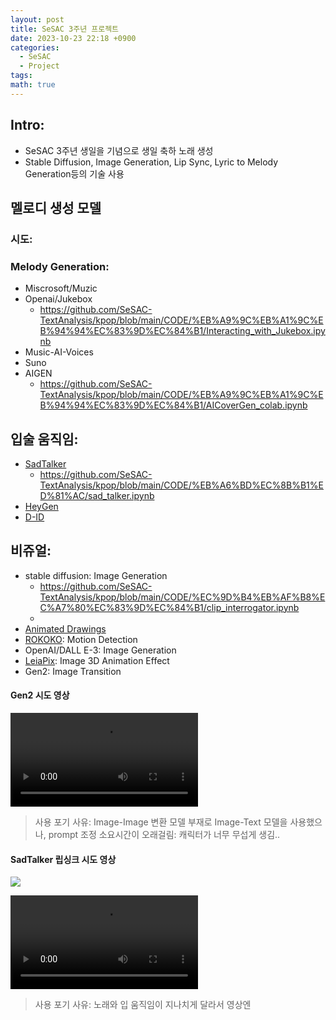 ```yaml
---
layout: post
title: SeSAC 3주년 프로젝트
date: 2023-10-23 22:18 +0900
categories:
  - SeSAC
  - Project
tags: 
math: true
---
```

## Intro:
- SeSAC 3주년 생일을 기념으로 생일 축하 노래 생성
- Stable Diffusion, Image Generation, Lip Sync, Lyric to Melody Generation등의 기술 사용

## 멜로디 생성 모델

### 시도:
### Melody Generation:
- Miscrosoft/Muzic
- Openai/Jukebox
	- https://github.com/SeSAC-TextAnalysis/kpop/blob/main/CODE/%EB%A9%9C%EB%A1%9C%EB%94%94%EC%83%9D%EC%84%B1/Interacting_with_Jukebox.ipynb
- Music-AI-Voices
- Suno
- AIGEN
	- https://github.com/SeSAC-TextAnalysis/kpop/blob/main/CODE/%EB%A9%9C%EB%A1%9C%EB%94%94%EC%83%9D%EC%84%B1/AICoverGen_colab.ipynb
## 입술 움직임:
- [SadTalker](https://github.com/OpenTalker/SadTalker/tree/main)
	- https://github.com/SeSAC-TextAnalysis/kpop/blob/main/CODE/%EB%A6%BD%EC%8B%B1%ED%81%AC/sad_talker.ipynb
- [HeyGen](https://app.heygen.com/create/ab84b086de504712a2d02220fcf08697?vt=l&photar=8a3ca453fd564124825a82d352740a64&tab=element)
- [D-ID](https://www.d-id.com/)
## 비쥬얼:
- stable diffusion: Image Generation
	- https://github.com/SeSAC-TextAnalysis/kpop/blob/main/CODE/%EC%9D%B4%EB%AF%B8%EC%A7%80%EC%83%9D%EC%84%B1/clip_interrogator.ipynb
	-
- [Animated Drawings](https://github.com/facebookresearch/AnimatedDrawings)
- [ROKOKO](https://www.rokoko.com/): Motion Detection
- OpenAI/DALL E-3: Image Generation
- [LeiaPix](https://convert.leiapix.com/animation): Image 3D Animation Effect
- Gen2: Image Transition


#### Gen2 시도 영상
![](assets/img/Gen-2%201237187628,%20the%20character%20evolve,%20Screenshot%202023-10-2,%20M%205.mp4)
> 사용 포기 사유: Image-Image 변환 모델 부재로 Image-Text 모델을 사용했으나, prompt 조정 소요시간이 오래걸림: 캐릭터가 너무 무섭게 생김..

#### SadTalker 립싱크 시도 영상
![](https://i.imgur.com/47KfLfi.png)

![](assets/img/0cd6eb19-d2dd-4b4a-9622-920e5734f371.mp4)

> 사용 포기 사유: 노래와 입 움직임이 지나치게 달라서 영상엔 